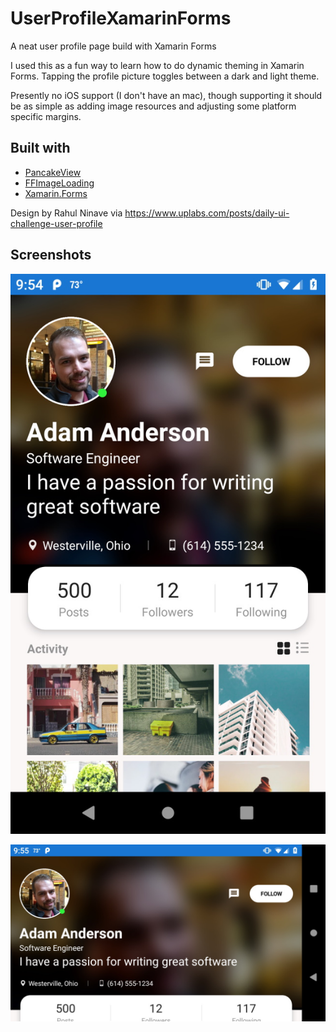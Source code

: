 # UserProfileXamarinForms
A neat user profile page build with Xamarin Forms

I used this as a fun way to learn how to do dynamic theming in Xamarin Forms. Tapping the profile picture toggles between a dark and light theme.

Presently no iOS support (I don't have an mac), though supporting it should be as simple as adding image resources and adjusting some platform specific margins.

## Built with
- [PancakeView](https://github.com/sthewissen/Xamarin.Forms.PancakeView)
- [FFImageLoading](https://github.com/luberda-molinet/FFImageLoading)
- [Xamarin.Forms](http://xamarin.com/forms)

Design by Rahul Ninave via https://www.uplabs.com/posts/daily-ui-challenge-user-profile

## Screenshots
![alt text](screenshot_portrait.jpg "portrait screenshot")

![alt text](screenshot_landscape.jpg "landscape screenshot")
